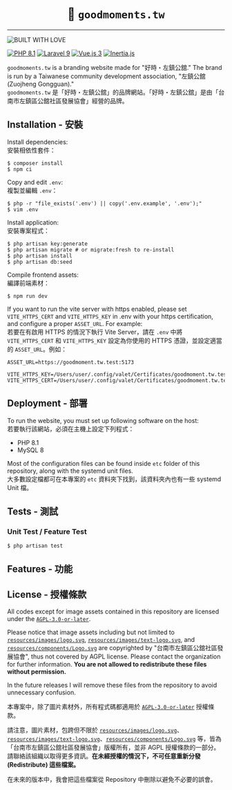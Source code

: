 <h1 align="center">🌄 <code>goodmoments.tw</code></h1>

----

![BUILT WITH LOVE](https://forthebadge.com/images/badges/built-with-love.svg)

[![PHP 8.1](https://img.shields.io/badge/PHP-8.1-8892BF?logo=php)](https://php.net/) [![Laravel 9](https://img.shields.io/badge/Laravel-9-FF2D20?logo=laravel)](https://laravel.com/) [![Vue.js 3](https://img.shields.io/badge/Vue.js%20-3-4fc08d?logo=vue.js)](https://vuejs.org) [![Inertia.js](https://img.shields.io/badge/Made%20with-Inertia.js-6B45C1)](https://inertiajs.com/)

`goodmoments.tw` is a branding website made for "好時・左鎮公舘."  The brand is run by a Taiwanese community development association, "左鎮公舘 (Zuojheng Gongguan)."  
`goodmoments.tw` 是「好時・左鎮公舘」的品牌網站。「好時・左鎮公舘」是由「台南市左鎮區公舘社區發展協會」經營的品牌。

## Installation - 安裝

Install dependencies:  
安裝相依性套件：  
```
$ composer install
$ npm ci
```

Copy and edit `.env`:  
複製並編輯 `.env`：  
```
$ php -r "file_exists('.env') || copy('.env.example', '.env');"
$ vim .env
```

Install application:  
安裝專案程式：
```
$ php artisan key:generate
$ php artisan migrate # or migrate:fresh to re-install
$ php artisan install
$ php artisan db:seed
```

Compile frontend assets:  
編譯前端素材：  
```
$ npm run dev
```

If you want to run the vite server with https enabled, please set `VITE_HTTPS_CERT` and `VITE_HTTPS_KEY` in .env with your https certification, and configure a proper `ASSET_URL`. For example:  
若要在有啟用 HTTPS 的情況下執行 Vite Server，請在 `.env` 中將 `VITE_HTTPS_CERT` 和 `VITE_HTTPS_KEY` 設定為你使用的 HTTPS 憑證，並設定適當的 `ASSET_URL`。例如：  
```
ASSET_URL=https://goodmoment.tw.test:5173

VITE_HTTPS_KEY=/Users/user/.config/valet/Certificates/goodmoment.tw.test.key
VITE_HTTPS_CERT=/Users/user/.config/valet/Certificates/goodmoment.tw.test.crt
```

## Deployment - 部署

To run the website, you must set up following software on the host:  
若要執行該網站，必須在主機上設定下列程式：

- PHP 8.1
- MySQL 8

Most of the configuration files can be found inside `etc` folder of this repository, along with the systemd unit files.  
大多數設定檔都可在本專案的 `etc` 資料夾下找到，該資料夾內也有一些 systemd Unit 檔。  

## Tests - 測試

### Unit Test / Feature Test
``` 
$ php artisan test
```

## Features - 功能

<!-- @TODO: list features -->

## License - 授權條款

All codes except for image assets contained in this repository are licensed under the [`AGPL-3.0-or-later`](LICENSE).  
  
Please notice that image assets including but not limited to [`resources/images/logo.svg`](resources/images/logo.svg), [`resources/images/text-logo.svg`](resources/images/text-logo.svg), and [`resources/components/Logo.svg`](resources/components/Logo.vue) are copyrighted by "台南市左鎮區公舘社區發展協會", thus not covered by AGPL license. Please contact the organization for further information. **You are not allowed to redistribute these files without permission.**  

In the future releases I will remove these files from the repository to avoid unnecessary confusion.

本專案中，除了圖片素材外，所有程式碼都適用於 [`AGPL-3.0-or-later`](LICENSE) 授權條款。  

請注意，圖片素材，包跨但不限於 [`resources/images/logo.svg`](resources/images/logo.svg)、[`resources/images/text-logo.svg`](resources/images/text-logo.svg)、[`resources/components/Logo.svg`](resources/components/Logo.vue) 等，皆為「台南市左鎮區公舘社區發展協會」版權所有，並非 AGPL 授權條款的一部分。請聯絡該組織以取得更多資訊。**在未經授權的情況下，不可任意重新分發 (Redistribute) 這些檔案。**

在未來的版本中，我會把這些檔案從 Repository 中刪除以避免不必要的誤會。
